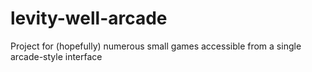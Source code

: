 # levity-well-arcade
Project for (hopefully) numerous small games accessible from a single arcade-style interface
